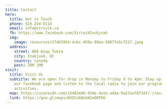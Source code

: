 ```yaml
---
title: Contact
hero:
  title: Get in Touch
  phone: 819 254-0114
  email: info@sirivik.ca
  fb: https://www.facebook.com/SirivikInukjuak
  img:
    image: resources/27d63954-4cbc-450a-99ea-5007fe5c7217.jpeg
  address:
    street: 808 Kuup Tukia
    city: Inukjuak, QC
    country: Canada
    post: J0M 1M0
visit:
  title: Visit Us
  subtitle: We are open for drop in Monday to Friday 9 to 4pm! Stay up to date on
    our facebook page and listen to the local radio to join our programs and
    activities.
  map: https://ucarecdn.com/15482e86-934e-4a1e-ad4a-9a231ef8f3df/-/resize/800x/contact_map.jpg
  link: https://goo.gl/maps/W3ZCnbDeUA2eD8Th6
---
```

